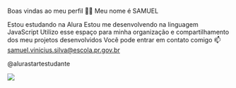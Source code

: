 Boas vindas ao meu perfil 💙💙
Meu nome é SAMUEL

Estou estudando na Alura
Estou me desenvolvendo na linguagem JavaScript
Utilizo esse espaço para minha organização e compartilhamento dos meu projetos desenvolvidos
Você pode entrar em contato comigo 📫
samuel.vinicius.silva@escola.pr.gov.br

@alurastartestudante

![](https://media4.giphy.com/media/v1.Y2lkPTc5MGI3NjExcDVjZmt2ZTR3amlzaWkwcnQyYmM4YzcxMzdzM3MwamsyNWhianRwOSZlcD12MV9pbnRlcm5hbF9naWZfYnlfaWQmY3Q9Zw/bbshzgyFQDqPHXBo4c/giphy.webp)
